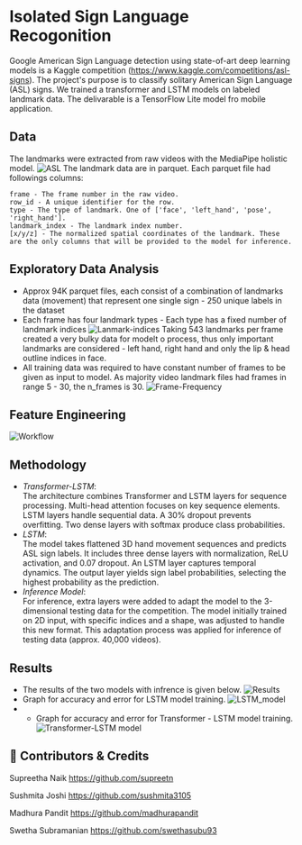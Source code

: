 
# Isolated Sign Language Recogonition
Google American Sign Language detection using state-of-art deep learning models is a Kaggle competition (https://www.kaggle.com/competitions/asl-signs). The project's purpose is to classify solitary American Sign Language (ASL) signs. We trained a transformer and LSTM models on labeled landmark data. The delivarable is a TensorFlow Lite model fro mobile application. 

## Data 
The landmarks were extracted from raw videos with the MediaPipe holistic model.
![ASL](https://camo.githubusercontent.com/cb42c646117de94a5ca0ea0e6b71b88178544bd0719a10d944f8b4aa6b1430fd/68747470733a2f2f6d65646961706970652e6465762f696d616765732f6d6f62696c652f686f6c69737469635f706970656c696e655f6578616d706c652e6a7067)
The landmark data are in parquet. Each parquet file had followings columns: 
    
    frame - The frame number in the raw video.
    row_id - A unique identifier for the row.
    type - The type of landmark. One of ['face', 'left_hand', 'pose', 'right_hand'].
    landmark_index - The landmark index number.
    [x/y/z] - The normalized spatial coordinates of the landmark. These are the only columns that will be provided to the model for inference.

## Exploratory Data Analysis

- Approx 94K parquet files, each consist of a combination of landmarks data (movement) that represent one single sign - 250 unique labels in the dataset
- Each frame has four landmark types - Each type has a fixed number of landmark indices
    ![Lanmark-indices](https://github.com/supreetn/American_Isolated_Sign_Language_Detection/assets/109064336/ae79632e-dc57-4c40-9594-6543bf0e04af) 
    Taking 543 landmarks per frame created a very bulky data for modelt o process, thus only important landmarks are considered - left hand, right hand and only the lip & head outline indices in face. 
- All training data was required to have constant number of frames to be given as input to model. As majority video landmark files had frames in range 5 - 30, the n_frames is 30.
    ![Frame-Frequency](https://github.com/supreetn/American_Isolated_Sign_Language_Detection/assets/109064336/76aa707e-c7eb-45c3-bf78-60648275c050)

## Feature Engineering
![Workflow](https://github.com/supreetn/American_Isolated_Sign_Language_Detection/assets/109064336/bd9fb599-c87a-43ca-a2b8-ce5d8799a31b)

## Methodology
- *Transformer-LSTM*:   
    The architecture combines Transformer and LSTM layers for sequence processing.  Multi-head attention focuses on key sequence elements. LSTM layers handle sequential data. A 30% dropout prevents overfitting. Two dense layers with softmax produce class probabilities.
- *LSTM*:   
    The model takes flattened 3D hand movement sequences and predicts ASL sign labels. It includes three dense layers with normalization, ReLU activation, and 0.07 dropout. An LSTM layer captures temporal dynamics. The output layer yields sign label probabilities, selecting the highest probability as the prediction.
- *Inference Model*:    
    For inference, extra layers were added to adapt the model to the 3-dimensional testing data for the competition. The model initially trained on 2D input, with specific indices and a shape, was adjusted to handle this new format. This adaptation process was applied for inference of testing data (approx. 40,000 videos).
## Results 
- The results of the two models with infrence is given below.
    ![Results](https://github.com/supreetn/American_Isolated_Sign_Language_Detection/assets/109064336/6ebc91e4-8833-4ae3-84b6-2fcc8037fb24)
- Graph for accuracy and error for LSTM model training.
    ![LSTM_model](https://github.com/supreetn/American_Isolated_Sign_Language_Detection/assets/109064336/c5e3755c-9cbd-4bef-87aa-7a0585062f04)
- - Graph for accuracy and error for Transformer - LSTM model training.
    ![Transformer-LSTM model](https://github.com/supreetn/American_Isolated_Sign_Language_Detection/assets/109064336/265432b7-41f4-4fc4-9797-5b36d460505f)


## 🔗 Contributors & Credits
Supreetha Naik https://github.com/supreetn

Sushmita Joshi https://github.com/sushmita3105

Madhura Pandit https://github.com/madhurapandit

Swetha Subramanian https://github.com/swethasubu93
